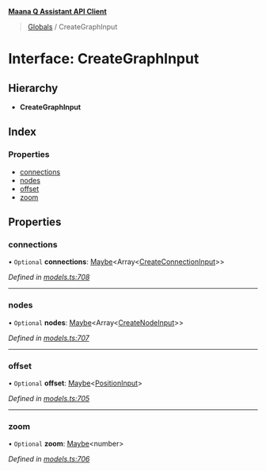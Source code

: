 **[Maana Q Assistant API Client](../README.md)**

> [Globals](../README.md) / CreateGraphInput

# Interface: CreateGraphInput

## Hierarchy

* **CreateGraphInput**

## Index

### Properties

* [connections](creategraphinput.md#connections)
* [nodes](creategraphinput.md#nodes)
* [offset](creategraphinput.md#offset)
* [zoom](creategraphinput.md#zoom)

## Properties

### connections

• `Optional` **connections**: [Maybe](../README.md#maybe)\<Array\<[CreateConnectionInput](createconnectioninput.md)>>

*Defined in [models.ts:708](https://github.com/maana-io/q-assistant-client/blob/develop/src/models.ts#L708)*

___

### nodes

• `Optional` **nodes**: [Maybe](../README.md#maybe)\<Array\<[CreateNodeInput](createnodeinput.md)>>

*Defined in [models.ts:707](https://github.com/maana-io/q-assistant-client/blob/develop/src/models.ts#L707)*

___

### offset

• `Optional` **offset**: [Maybe](../README.md#maybe)\<[PositionInput](positioninput.md)>

*Defined in [models.ts:705](https://github.com/maana-io/q-assistant-client/blob/develop/src/models.ts#L705)*

___

### zoom

• `Optional` **zoom**: [Maybe](../README.md#maybe)\<number>

*Defined in [models.ts:706](https://github.com/maana-io/q-assistant-client/blob/develop/src/models.ts#L706)*
